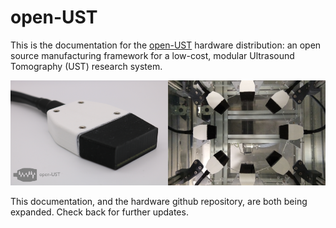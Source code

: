 # open-UST

This is the documentation for the [open-UST](https://github.com/morganjroberts/open-UST) hardware distribution: an open source manufacturing framework for a low-cost, modular Ultrasound Tomography (UST) research system.

![home-image](img/home-image.png)

This documentation, and the hardware github repository, are both being expanded. Check back for further updates.